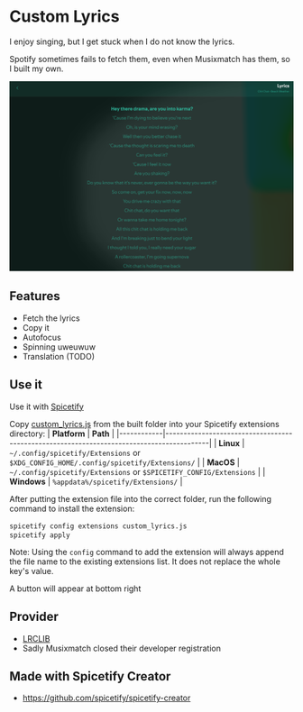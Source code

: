 # Custom Lyrics
I enjoy singing, but I get stuck when I do not know the lyrics. 

Spotify sometimes fails to fetch them, even when Musixmatch has them, so I built my own.

![Screenshot](https://raw.githubusercontent.com/KOlCIqwq/custom_lyrics/refs/heads/main/custom-lyrics.png)

## Features
- Fetch the lyrics
- Copy it
- Autofocus
- Spinning uweuwuw
- Translation (TODO)

## Use it
Use it with [Spicetify](https://github.com/spicetify/spicetify-cli)

Copy [custom_lyrics.js](https://github.com/KOlCIqwq/custom_lyrics/blob/main/built/custom_lyrics.js) from the built folder into your Spicetify extensions directory:
| **Platform** | **Path**                                                                               |
|------------|------------------------------------------------------------------------------------------|
| **Linux**      | `~/.config/spicetify/Extensions` or `$XDG_CONFIG_HOME/.config/spicetify/Extensions/` |
| **MacOS**      | `~/.config/spicetify/Extensions` or `$SPICETIFY_CONFIG/Extensions`                   |
| **Windows**    | `%appdata%/spicetify/Extensions/`                                               |

After putting the extension file into the correct folder, run the following command to install the extension:
```
spicetify config extensions custom_lyrics.js
spicetify apply
```
Note: Using the `config` command to add the extension will always append the file name to the existing extensions list. It does not replace the whole key's value.

A button will appear at bottom right

## Provider
- [LRCLIB](https://lrclib.net/)
- Sadly Musixmatch closed their developer registration

## Made with Spicetify Creator
- https://github.com/spicetify/spicetify-creator
